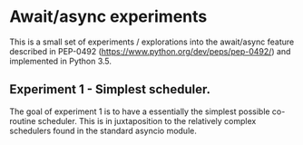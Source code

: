 # Await/async experiments

This is a small set of experiments / explorations into the await/async feature described in PEP-0492 (https://www.python.org/dev/peps/pep-0492/) and implemented in Python 3.5.


## Experiment 1 - Simplest scheduler.

The goal of experiment 1 is to have a essentially the simplest possible co-routine scheduler.
This is in juxtaposition to the relatively complex schedulers found in the standard asyncio module.
